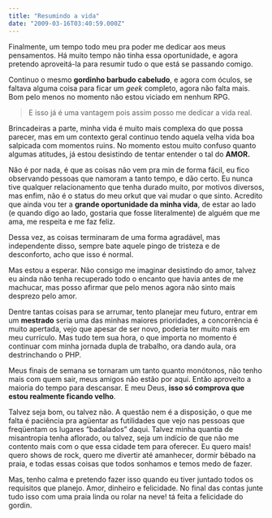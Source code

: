 ```yaml
---
title: "Resumindo a vida"
date: "2009-03-16T03:40:59.000Z"
---
```


Finalmente, um tempo todo meu pra poder me dedicar aos meus pensamentos. Há muito tempo não tinha essa oportunidade, e agora pretendo aproveitá-la para resumir tudo o que está se passando comigo.

Continuo o mesmo **gordinho barbudo cabeludo**, e agora com óculos, se faltava alguma coisa para ficar um _geek_ completo, agora não falta mais. Bom pelo menos no momento não estou viciado em nenhum RPG.

> E isso já é uma vantagem pois assim posso me dedicar a vida real.

Brincadeiras a parte, minha vida é muito mais complexa do que possa parecer, mas em um contexto geral continuo tendo aquela velha vida boa salpicada com momentos ruins. No momento estou muito confuso quanto algumas atitudes, já estou desistindo de tentar entender o tal do **AMOR.**

Não é por nada, é que as coisas não vem pra min de forma fácil, eu fico observando pessoas que namoram a tanto tempo, e dão certo. Eu nunca tive qualquer relacionamento que tenha durado muito, por motivos diversos, mas enfim, não é o status do meu orkut que vai mudar o que sinto. Acredito que ainda vou ter a **grande oportunidade da minha vida**, de estar ao lado (e quando digo ao lado, gostaria que fosse literalmente) de alguém que me ama, me respeita e me faz feliz.

Dessa vez, as coisas terminaram de uma forma agradável, mas independente disso, sempre bate aquele pingo de tristeza e de desconforto, acho que isso é normal.

Mas estou a esperar. Não consigo me imaginar desistindo do amor, talvez eu ainda não tenha recuperado todo o encanto que havia antes de me machucar, mas posso afirmar que pelo menos agora não sinto mais desprezo pelo amor.

Dentre tantas coisas para se arrumar, tento planejar meu futuro, entrar em um **mestrado** seria uma das minhas maiores prioridades, a concorrência é muito apertada, vejo que apesar de ser novo, poderia ter muito mais em meu currículo. Mas tudo tem sua hora, o que importa no momento é continuar com minha jornada dupla de trabalho, ora dando aula, ora destrinchando o PHP.

Meus finais de semana se tornaram um tanto quanto monótonos, não tenho mais com quem sair, meus amigos não estão por aqui. Então aproveito a maioria do tempo para descansar. E meu Deus, **isso só comprova que estou realmente ficando velho**.

Talvez seja bom, ou talvez não. A questão nem é a disposição, o que me falta é paciência pra agüentar as futilidades que vejo nas pessoas que freqüentam os lugares “badalados” daqui. Talvez minha quantia de misantropia tenha aflorado, ou talvez, seja um indício de que não me contento mais com o que essa cidade tem para oferecer. Eu quero mais! quero shows de rock, quero me divertir até amanhecer, dormir bêbado na praia, e todas essas coisas que todos sonhamos e temos medo de fazer.

Mas, tenho calma e pretendo fazer isso quando eu tiver juntado todos os requisitos que planejo. Amor, dinheiro e felicidade. No final das contas junte tudo isso com uma praia linda ou rolar na neve! tá feita a felicidade do gordin.